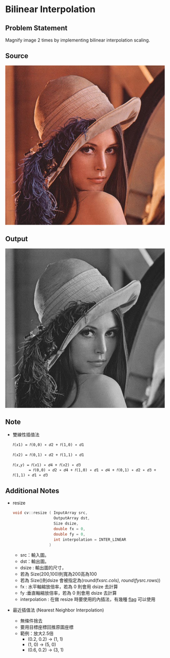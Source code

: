 # Bilinear Interpolation
## Problem Statement
Magnify image 2 times by implementing bilinear interpolation scaling.

## Source
![](https://github.com/yxleong/NTUST-assignments/blob/main/CS2901701_MultimediaLaboratory/OpenCV3_BilinearInterpolation/src2.jpg)

## Output
![target](https://github.com/yxleong/NTUST-assignments/blob/main/CS2901701_MultimediaLaboratory/OpenCV3_BilinearInterpolation/result2.png)

## Note
* 雙線性插值法
    ```
    𝑓(𝑥1) = 𝑓(0,0) ∗ 𝑑2 + 𝑓(1,0) ∗ 𝑑1
    
    𝑓(𝑥2) = 𝑓(0,1) ∗ 𝑑2 + 𝑓(1,1) ∗ 𝑑1
    
    𝑓(𝑥,𝑦) = 𝑓(𝑥1) ∗ 𝑑4 + 𝑓(𝑥2) ∗ 𝑑3 
           = 𝑓(0,0) ∗ 𝑑2 ∗ 𝑑4 + 𝑓(1,0) ∗ 𝑑1 ∗ 𝑑4 + 𝑓(0,1) ∗ 𝑑2 ∗ 𝑑3 + 𝑓(1,1) ∗ 𝑑1 ∗ 𝑑3
    ```

## Additional Notes
* resize
    ```cpp
    void cv::resize ( InputArray src,
                      OutputArray dst,
                      Size dsize,
                      double fx = 0,
                      double fy = 0,
                      int interpolation = INTER_LINEAR 
                    )
    ```
    * src：輸入圖。
    * dst：輸出圖。
    * dsize : 輸出圖的尺寸，
    * 若為 Size(200,100)則寬為200高為100
    * 若為 Size()則dsize 會被指定為(round(fx*src.cols), round(fy*src.rows))
    * fx : 水平軸縮放倍率，若為 0 則會用 dsize 去計算
    * fy :垂直軸縮放倍率，若為 0 則會用 dsize 去計算
    * interpolation : 在做 resize 時要使用的內插法，有幾種 [flag](https://docs.opencv.org/4.x/da/d54/group__imgproc__transform.html#ga5bb5a1fea74ea38e1a5445ca803ff121) 可以使用

* 最近插值法 (Nearest Neighbor Interpolation)
    * 無條件捨去
    * 要用目標座標回推原圖座標
    * 範例：放大2.5倍
        * (0.2, 0.2) -> (1, 1)
        * (1, 0) -> (5, 0)
        * (0.6, 0.2) -> (3, 1)
